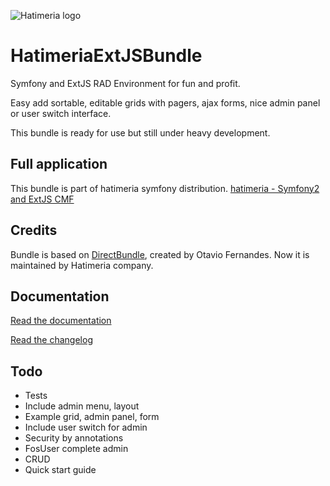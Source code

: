 ![Hatimeria logo](http://hatimeria.pl/assets/img/hatimeria_v_220.png)

# HatimeriaExtJSBundle

Symfony and ExtJS RAD Environment for fun and profit.

Easy add sortable, editable grids with pagers, ajax forms, nice admin panel or user switch interface.

This bundle is ready for use but still under heavy development.

## Full application

This bundle is part of hatimeria symfony distribution.
[hatimeria - Symfony2 and ExtJS CMF](https://github.com/hatimeria/hatimeria)

## Credits

Bundle is based on [DirectBundle](https://github.com/oaugustus/DirectBundle), created by Otavio Fernandes.
Now it is maintained by Hatimeria company.

## Documentation

[Read the documentation](https://github.com/hatimeria/HatimeriaExtJSBundle/blob/master/Resources/doc/index.md)

[Read the changelog](https://github.com/hatimeria/HatimeriaExtJSBundle/blob/master/Resources/doc/changelog.md)

## Todo

* Tests
* Include admin menu, layout
* Example grid, admin panel, form
* Include user switch for admin
* Security by annotations
* FosUser complete admin
* CRUD
* Quick start guide